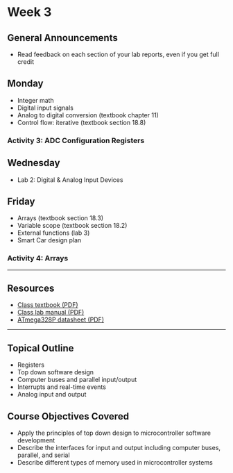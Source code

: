# Week 3

## General Announcements
- Read feedback on each section of your lab reports, even if you get full credit

## Monday
- Integer math
- Digital input signals
- Analog to digital conversion (textbook chapter 11)
- Control flow: iterative (textbook section 18.8)

### Activity 3: ADC Configuration Registers

## Wednesday
- Lab 2: Digital & Analog Input Devices

## Friday
- Arrays (textbook section 18.3)
- Variable scope (textbook section 18.2)
- External functions (lab 3)
- Smart Car design plan

### Activity 4: Arrays

---

## Resources
- [Class textbook (PDF)](https://doctor-pasquale.com/wp-content/uploads/2021/02/The-Yellow-Book.pdf)
- [Class lab manual (PDF)](https://doctor-pasquale.com/wp-content/uploads/2023/05/ENGIN-2223-Lab-Manual.pdf)
- [ATmega328P datasheet (PDF)](https://doctor-pasquale.com/wp-content/uploads/2018/11/ATmega328P.pdf)

---

## Topical Outline
- Registers
- Top down software design
- Computer buses and parallel input/output
- Interrupts and real-time events
- Analog input and output

## Course Objectives Covered
- Apply the principles of top down design to microcontroller software development
- Describe the interfaces for input and output including computer buses, parallel, and serial
- Describe different types of memory used in microcontroller systems
